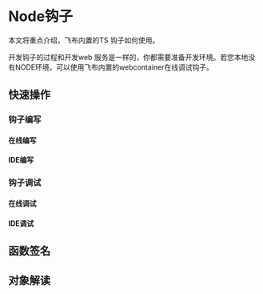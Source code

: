 # Node钩子

本文将重点介绍，飞布内置的TS 钩子如何使用。

开发钩子的过程和开发web 服务是一样的，你都需要准备开发环境。若您本地没有NODE环境，可以使用飞布内置的webcontainer在线调试钩子。

## 快速操作

### 钩子编写

#### 在线编写



#### IDE编写



### 钩子调试

#### 在线调试



#### IDE调试





## 函数签名



## 对象解读




